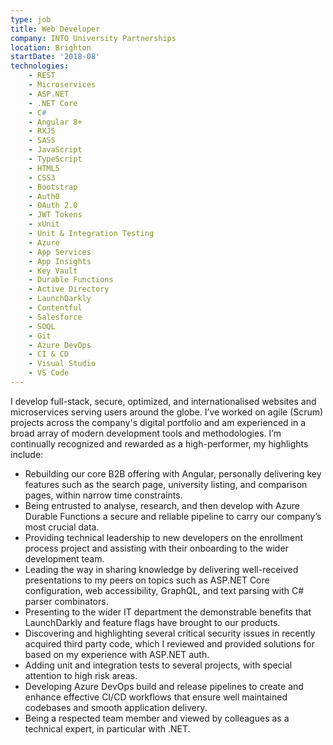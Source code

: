 ```yaml
---
type: job
title: Web Developer
company: INTO University Partnerships
location: Brighton
startDate: '2018-08'
technologies:
    - REST
    - Microservices
    - ASP.NET
    - .NET Core
    - C#
    - Angular 8+
    - RXJS
    - SASS
    - JavaScript
    - TypeScript
    - HTML5
    - CSS3
    - Bootstrap
    - Auth0
    - OAuth 2.0
    - JWT Tokens
    - xUnit
    - Unit & Integration Testing
    - Azure
    - App Services
    - App Insights
    - Key Vault
    - Durable Functions
    - Active Directory
    - LaunchDarkly
    - Contentful
    - Salesforce
    - SOQL
    - Git
    - Azure DevOps
    - CI & CD
    - Visual Studio
    - VS Code
---
```


I develop full-stack, secure, optimized, and internationalised websites and microservices serving users around the globe. I’ve worked on agile (Scrum) projects across the company's digital portfolio and am experienced in a broad array of modern development tools and methodologies. I’m continually recognized and rewarded as a high-performer, my highlights include:

* Rebuilding our core B2B offering with Angular, personally delivering key features such as the search page, university listing, and comparison pages, within narrow time constraints.
* Being entrusted to analyse, research, and then develop with Azure Durable Functions a secure and reliable pipeline to carry our company’s most crucial data.
* Providing technical leadership to new developers on the enrollment process project and assisting with their onboarding to the wider development team.
* Leading the way in sharing knowledge by delivering well-received presentations to my peers on topics such as ASP.NET Core configuration, web accessibility, GraphQL, and text parsing with C# parser combinators.
* Presenting to the wider IT department the demonstrable benefits that LaunchDarkly and feature flags have brought to our products.
* Discovering and highlighting several critical security issues in recently acquired third party code, which I reviewed and provided solutions for based on my experience with ASP.NET auth.
* Adding unit and integration tests to several projects, with special attention to high risk areas.
* Developing Azure DevOps build and release pipelines to create and enhance effective CI/CD workflows that ensure well maintained codebases and smooth application delivery.
* Being a respected team member and viewed by colleagues as a technical expert, in particular with .NET.
